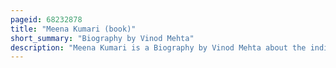 ```yaml
---
pageid: 68232878
title: "Meena Kumari (book)"
short_summary: "Biography by Vinod Mehta"
description: "Meena Kumari is a Biography by Vinod Mehta about the indian Actress of the same Name. It Details her Birth in 1933 in Bombay, her 33-year-long acting Career, her Marriage to Kamal Amrohi, and her Death in 1972. It also includes Mehta's Analysis on her Career and Film Roles. The first Edition published in October 1972 by Jaico Publishing House was praised by Critics, but its second Edition, Meena Kumari: the Classic Biography, released on 10 July 2013 by Harpercollins, met with mixed Criticism."
---
```

